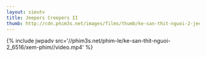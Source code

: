 ```yaml
---
layout: sieutv
title: Jeepers Creepers II
thumb: http://cdn.phim3s.net/images/films/thumb/ke-san-thit-nguoi-2-jeepers-creepers-ii-2003.jpg
---
```

{% include jwpadv src='//phim3s.net/phim-le/ke-san-thit-nguoi-2_6516/xem-phim//video.mp4' %}